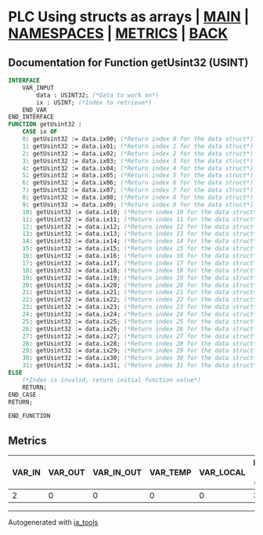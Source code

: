 # PLC Using structs as arrays | [MAIN] | [NAMESPACES] | [METRICS] | [BACK]  

## Documentation for Function getUsint32 (USINT)  

```pascal
INTERFACE
    VAR_INPUT
        data : USINT32; (*Data to work on*)
        ix : USINT; (*Index to retrieve*)
    END_VAR
END_INTERFACE
FUNCTION getUsint32 :
    CASE ix OF
	0: getUsint32 := data.ix00; (*Return index 0 for the data struct*)
	1: getUsint32 := data.ix01; (*Return index 1 for the data struct*)
	2: getUsint32 := data.ix02; (*Return index 2 for the data struct*)
	3: getUsint32 := data.ix03; (*Return index 3 for the data struct*)
	4: getUsint32 := data.ix04; (*Return index 4 for the data struct*)
	5: getUsint32 := data.ix05; (*Return index 5 for the data struct*)
	6: getUsint32 := data.ix06; (*Return index 6 for the data struct*)
	7: getUsint32 := data.ix07; (*Return index 7 for the data struct*)
	8: getUsint32 := data.ix08; (*Return index 8 for the data struct*)
	9: getUsint32 := data.ix09; (*Return index 9 for the data struct*)
	10: getUsint32 := data.ix10; (*Return index 10 for the data struct*)
	11: getUsint32 := data.ix11; (*Return index 11 for the data struct*)
	12: getUsint32 := data.ix12; (*Return index 12 for the data struct*)
	13: getUsint32 := data.ix13; (*Return index 13 for the data struct*)
	14: getUsint32 := data.ix14; (*Return index 14 for the data struct*)
	15: getUsint32 := data.ix15; (*Return index 15 for the data struct*)
	16: getUsint32 := data.ix16; (*Return index 16 for the data struct*)
	17: getUsint32 := data.ix17; (*Return index 17 for the data struct*)
	18: getUsint32 := data.ix18; (*Return index 18 for the data struct*)
	19: getUsint32 := data.ix19; (*Return index 19 for the data struct*)
	20: getUsint32 := data.ix20; (*Return index 20 for the data struct*)
	21: getUsint32 := data.ix21; (*Return index 21 for the data struct*)
	22: getUsint32 := data.ix22; (*Return index 22 for the data struct*)
	23: getUsint32 := data.ix23; (*Return index 23 for the data struct*)
	24: getUsint32 := data.ix24; (*Return index 24 for the data struct*)
	25: getUsint32 := data.ix25; (*Return index 25 for the data struct*)
	26: getUsint32 := data.ix26; (*Return index 26 for the data struct*)
	27: getUsint32 := data.ix27; (*Return index 27 for the data struct*)
	28: getUsint32 := data.ix28; (*Return index 28 for the data struct*)
	29: getUsint32 := data.ix29; (*Return index 29 for the data struct*)
	30: getUsint32 := data.ix30; (*Return index 30 for the data struct*)
	31: getUsint32 := data.ix31; (*Return index 31 for the data struct*)
ELSE
	(*Index is invalid, return initial function value*)
	RETURN;
END_CASE
RETURN;

END_FUNCTION
```

## Metrics  

| VAR_IN | VAR_OUT | VAR_IN_OUT | VAR_TEMP | VAR_LOCAL | Lines of code | Maintainable size |
| ------ | ------- | ---------- | --------- | -------- | ------------- | ----------------- |
| 2 | 0 | 0 | 0 | 0 | 38 | 42 |  

---
Autogenerated with [ia_tools](https://github.com/tkucic/ia_tools)  

[MAIN]: ../../../../index_st.md
[NAMESPACES]: ../../nsList_st.md
[METRICS]: ../../../metrics_st.md
[BACK]: ../nsMain_st.md
